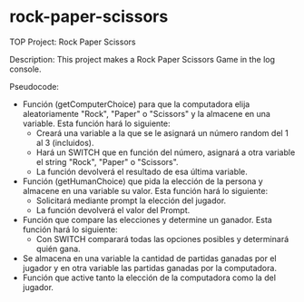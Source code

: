 # rock-paper-scissors
TOP Project: Rock Paper Scissors

Description:
This project makes a Rock Paper Scissors Game in the log console.

Pseudocode:
- Función (getComputerChoice) para que la computadora elija aleatoriamente "Rock", "Paper" o "Scissors" y la almacene en una variable.
    Esta función hará lo siguiente:
    - Creará una variable a la que se le asignará un número random del 1 al 3 (incluidos).
    - Hará un SWITCH que en función del número, asignará a otra variable el string "Rock", "Paper" o "Scissors".
    - La función devolverá el resultado de esa última variable.
- Función (getHumanChoice) que pida la elección de la persona y almacene en una variable su valor.
    Esta función hará lo siguiente:
    - Solicitará mediante prompt la elección del jugador.
    - La función devolverá el valor del Prompt.
- Función que compare las elecciones y determine un ganador.
    Esta función hará lo siguiente:
    - Con SWITCH comparará todas las opciones posibles y determinará quién gana.
- Se almacena en una variable la cantidad de partidas ganadas por el jugador y en otra variable las partidas ganadas por la computadora.
- Función que active tanto la elección de la computadora como la del jugador.
